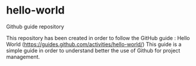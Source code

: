 # hello-world
Github guide repository

This repository has been created in order to follow the GitHub guide : Hello World (https://guides.github.com/activities/hello-world/) 
This guide is a simple guide in order to understand better the use of Github for project management.
